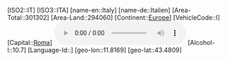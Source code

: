 ﻿---
location: [43.4809,11.8169]
type: Country
tags:
- geo/Country

SpocWebEntityId: 26930
isDeleted: false
confidential: public

---
[ISO2::IT]
[ISO3::ITA]
[name-en::Italy]
[name-de::Italien]
[Area-Total::301302]
[Area-Land::294060]
[Continent::[Europe](geo/Continent/Europe.md)]
[VehicleCode::I]
[Capital::[Roma](geo/Continent/Europe/Italy/Roma.md)]
![Anthem-Italy-complete](xLarge/National-Anthem/Anthem-Italy-complete.mp3)
[Alcohol-l::10.7]
[Language-Id::]
[geo-lon::11.8169]
[geo-lat::43.4809]

